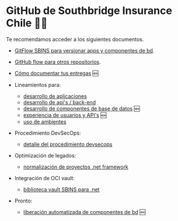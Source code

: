 # GitHub de Southbridge Insurance Chile 👩‍💻

Te recomendamos acceder a los siguientes documentos.

- <a href="https://github.com/sbins-cl/docu/blob/master/documentos/Uso%20de%20repositorio%20de%20codigo%20en%20SBINS.pdf">GitFlow SBINS para versionar apps y componentes de bd</a>.
- <a href="https://docs.github.com/en/get-started/using-github/github-flow">GitHub flow para otros repositorios</a>.
- <a href="https://github.com/sbins-cl/docu/blob/master/documentos/Lineamientos%20para%20la%20documentaci%C3%B3n%20t%C3%A9cnica%20de%20las%20entregas.pdf">Cómo documentar tus entregas</a> 🆕
  
- Lineamientos para:
  - <a href="https://github.com/sbins-cl/docu/blob/master/documentos/Buenas%20practicas%20para%20el%20desarrollo%20de%20aplicaciones.pdf" target="_blank">desarrollo de aplicaciones</a>
  - <a href="https://github.com/sbins-cl/docu/blob/master/documentos/Nueva%20Arquitectura%20SBINS.pdf" target="_blank">desarrollo de api's / back-end</a>
  - <a href="https://github.com/sbins-cl/docu/blob/master/documentos/Buenas%20practicas%20para%20el%20desarrollo%20de%20base%20de%20datos.pdf" target="_blank">desarrollo de componentes de base de datos</a> 🆕
  - <a href="https://github.com/sbins-cl/docu/blob/master/documentos/Lineamientos%20de%20UX%20para%20aplicaciones%20SBINS.pdf" target="_blank">experiencia de usuarios y API's</a> 🆕
  - <a href="https://github.com/sbins-cl/docu/blob/master/documentos/Lineamientos%20para%20el%20uso%20de%20ambientes.pdf" target="_blank">uso de ambientes</a>

- Procedimiento DevSecOps:
  - <a href="https://github.com/sbins-cl/docu/blob/master/documentos/Procedimientos%20DevSecOps.pdf" target="_blank">detalle del procedimiento devsecops</a>

- Optimización de legados:
  - <a href="https://github.com/sbins-cl/docu/blob/master/documentos/Normalizacion%20proyectos%20dotNet.pdf" target="_blank">normalización de proyectos .net framework</a>
  
- Integración de OCI vault:
  - <a href="https://github.com/sbins-cl/docu/blob/master/documentos/Normalizacion%20proyectos%20dotNet.pdf" target="_blank">biblioteca vault SBINS para .net</a>
  
- Pronto:
  - <a href="https://github.com/sbins-cl/docu/blob/master/documentos/Procedimiento%20para%20el%20despliegue%20de%20componentes%20de%20base%20de%20datos.pdf" target="_blank">liberación automatizada de componentes de bd</a> 🆕
<!--

**Here are some ideas to get you started:**

🙋‍♀️ A short introduction - what is your organization all about?
🌈 Contribution guidelines - how can the community get involved?
👩‍💻 Useful resources - where can the community find your docs? Is there anything else the community should know?
🍿 Fun facts - what does your team eat for breakfast?
🧙 Remember, you can do mighty things with the power of [Markdown](https://docs.github.com/github/writing-on-github/getting-started-with-writing-and-formatting-on-github/basic-writing-and-formatting-syntax)
-->
